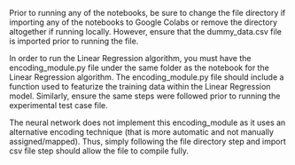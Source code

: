 Prior to running any of the notebooks, be sure to change the file directory if importing any of the notebooks to Google Colabs or remove the directory altogether if running locally. However, ensure that the dummy_data.csv file is imported prior to running the file.

In order to run the Linear Regression algorithm, you must have the encoding_module.py file under the same folder as the notebook for the Linear Regression algorithm. The encoding_module.py file should include a function used to featurize the training data within the Linear Regression model. Similarly, ensure the same steps were followed prior to running the experimental test case file. 

The neural network does not implement this encoding_module as it uses an alternative encoding technique (that is more automatic and not manually assigned/mapped). Thus, simply following the file directory step and import csv file step should allow the file to compile fully. 

